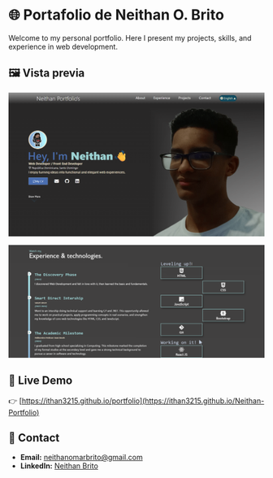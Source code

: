# 🌐 Portafolio de Neithan O. Brito

Welcome to my personal portfolio.
Here I present my projects, skills, and experience in web development.

## 🖼️ Vista previa
![Portfolio Preview](assets/imgs/preview.png)

![Portfolio Preview 2](assets/imgs/preview_2.png)

## 🚀 Live Demo
👉 [https://ithan3215.github.io/portfolio](https://ithan3215.github.io/Neithan-Portfolio)

## 📧 Contact
- **Email:** neithanomarbrito@gmail.com 
- **LinkedIn:** [Neithan Brito](https://www.linkedin.com/in/neithan-brito-b93744346/)
